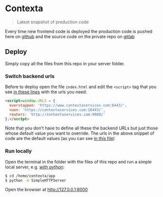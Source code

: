# Contexta

> Latest snapshot of production code

Every time new frontend code is deployed the production code is pushed here on [github](https://github.com/kuus/contexta) and the source code on the private repo on [gitlab](https://gitlab.com/kuus/contexta)

## Deploy

Simply copy all the files from this repo in your server folder.

### Switch backend urls
Before to deploy open the file `index.html` and edit the `<script>` tag that you see [in these lines](https://github.com/kuus/contexta/blob/gh-pages/index.html#L2-L4) with the urls you need:
```html
<script>window.URLS = {
  overstappen: 'https://www.contextaservices.com:8443/',
  nuon: 'https://contextaservices.com:10443/',
  reuters: 'http://contextaservices.com:9080/'
};</script>
```
Note that you don't have to define all these the backend URLs but just those whose default value you want to override. The urls in the above snippet of code are the default values (as you can see [in this file](https://gitlab.com/kuus/contexta/blob/master/src/app/common/api/service.js#L13-17))

### Run locally

Open the terminal in the folder with the files of this repo and run a simple local server, e.g. [with python](http://www.linuxjournal.com/content/tech-tip-really-simple-http-server-python):
```bash
$ cd /home/contexta/app
$ python -m SimpleHTTPServer
```
Open the browser at http://127.0.0.1:8000


